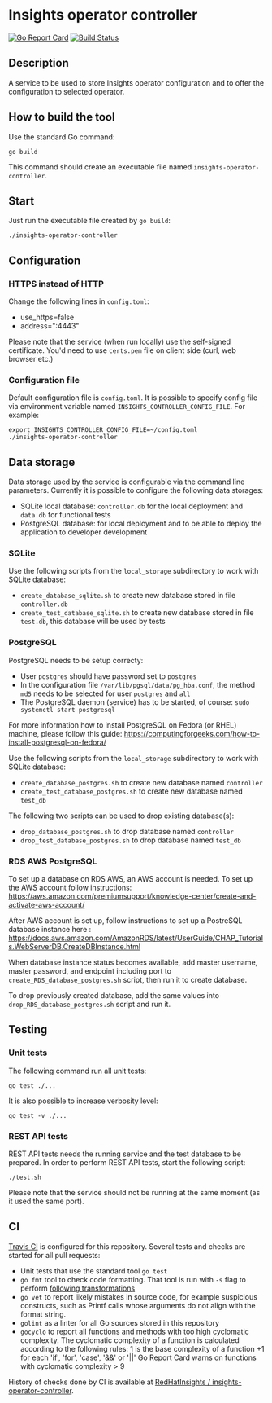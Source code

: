 # Insights operator controller

[![Go Report Card](https://goreportcard.com/badge/github.com/RedHatInsights/insights-operator-controller)](https://goreportcard.com/report/github.com/RedHatInsights/insights-operator-controller) [![Build Status](https://travis-ci.org/RedHatInsights/insights-operator-controller.svg?branch=master)](https://travis-ci.org/RedHatInsights/insights-operator-controller)

## Description

A service to be used to store Insights operator configuration and to offer the configuration to selected operator.

## How to build the tool

Use the standard Go command:

```
go build
```

This command should create an executable file named `insights-operator-controller`.



## Start

Just run the executable file created by `go build`:

```
./insights-operator-controller
```



## Configuration

### HTTPS instead of HTTP

Change the following lines in `config.toml`:
- use_https=false
- address=":4443"

Please note that the service (when run locally) use the self-signed certificate.
You'd need to use `certs.pem` file on client side (curl, web browser etc.)


### Configuration file

Default configuration file is `config.toml`. It is possible to specify config file via environment variable
named `INSIGHTS_CONTROLLER_CONFIG_FILE`. For example:

```
export INSIGHTS_CONTROLLER_CONFIG_FILE=~/config.toml
./insights-operator-controller
```


## Data storage

Data storage used by the service is configurable via the command line parameters. Currently it is possible to configure the following data storages:
* SQLite local database: `controller.db` for the local deployment and `data.db` for functional tests
* PostgreSQL database: for local deployment and to be able to deploy the application to developer development



### SQLite

Use the following scripts from the `local_storage` subdirectory to work with SQLite database:
* `create_database_sqlite.sh` to create new database stored in file `controller.db`
* `create_test_database_sqlite.sh` to create new database stored in file `test.db`, this database will be used by tests



### PostgreSQL

PostgreSQL needs to be setup correcty:
* User `postgres` should have password set to `postgres`
* In the configuration file `/var/lib/pgsql/data/pg_hba.conf`, the method `md5` needs to be selected for user `postgres` and `all`
* The PostgreSQL daemon (service) has to be started, of course: `sudo systemctl start postgresql`

For more information how to install PostgreSQL on Fedora (or RHEL) machine, please follow this guide:
https://computingforgeeks.com/how-to-install-postgresql-on-fedora/

Use the following scripts from the `local_storage` subdirectory to work with SQLite database:
* `create_database_postgres.sh` to create new database named `controller`
* `create_test_database_postgres.sh` to create new database named `test_db`

The following two scripts can be used to drop existing database(s):
* `drop_database_postgres.sh` to drop database named `controller`
* `drop_test_database_postgres.sh` to drop database named `test_db`


### RDS AWS PostgreSQL

To set up a database on RDS AWS, an AWS account is needed. To set up the AWS account follow instructions:
https://aws.amazon.com/premiumsupport/knowledge-center/create-and-activate-aws-account/

After AWS account is set up, follow instructions to set up a PostreSQL database instance here : https://docs.aws.amazon.com/AmazonRDS/latest/UserGuide/CHAP_Tutorials.WebServerDB.CreateDBInstance.html

When database instance status becomes available, add master username, master password, and endpoint including port to `create_RDS_database_postgres.sh` script,
then run it to create database.

To drop previously created database, add the same values into `drop_RDS_database_postgres.sh` script and run it.

 
## Testing

### Unit tests

The following command run all unit tests:

```
go test ./...
```

It is also possible to increase verbosity level:

```
go test -v ./...
```

### REST API tests

REST API tests needs the running service and the test database to be prepared. In order to
perform REST API tests, start the following script:

```
./test.sh
```

Please note that the service should not be running at the same moment (as it used the same port).

## CI

[Travis CI](https://travis-ci.com/) is configured for this repository. Several tests and checks are started for all pull requests:

* Unit tests that use the standard tool `go test`
* `go fmt` tool to check code formatting. That tool is run with `-s` flag to perform [following transformations](https://golang.org/cmd/gofmt/#hdr-The_simplify_command)
* `go vet` to report likely mistakes in source code, for example suspicious constructs, such as Printf calls whose arguments do not align with the format string.
* `golint` as a linter for all Go sources stored in this repository
* `gocyclo` to report all functions and methods with too high cyclomatic complexity. The cyclomatic complexity of a function is calculated according to the following rules: 1 is the base complexity of a function +1 for each 'if', 'for', 'case', '&&' or '||' Go Report Card warns on functions with cyclomatic complexity > 9

History of checks done by CI is available at [RedHatInsights / insights-operator-controller](https://travis-ci.org/RedHatInsights/insights-operator-controller).
